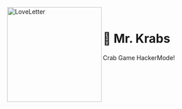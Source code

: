
<div>
  <img width="220" align="left" src="https://i.ibb.co/ZTDK43H/php6xs99-Y.jpg" alt="LoveLetter"/>
  <br>
  <h1><b>🦀 Mr. Krabs</b></h1>
  <p>Crab Game HackerMode!</p>
</div>

